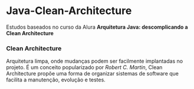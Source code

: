# Java-Clean-Architecture

<p>Estudos baseados no curso da Alura <strong>Arquitetura Java: descomplicando a Clean Architecture</strong></p>

<h3>Clean Architecture</h3>
<p>Arquitetura limpa, onde mudanças podem ser facilmente implantadas no projeto. É um conceito popularizado por <em>Robert C. Martin</em>, Clean Architecture propõe 
uma forma de organizar sistemas de software que facilita a manutenção, evolução e testes.</p>
